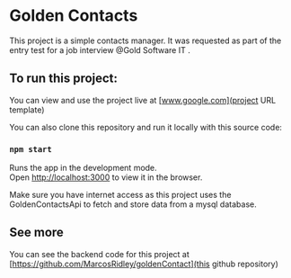 # Golden Contacts

This project is a simple contacts manager. It was requested as part of the entry test for a job interview @Gold Software IT .

## To run this project:

You can view and use the project live at [www.google.com](project URL template)

You can also clone this repository and run it locally with this source code:

### `npm start`

Runs the app in the development mode.\
Open [http://localhost:3000](http://localhost:3000) to view it in the browser.

Make sure you have internet access as this project uses the GoldenContactsApi to fetch and store data from a mysql database.


## See more 

You can see the backend code for this project at [https://github.com/MarcosRidley/goldenContact](this github repository) 
